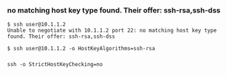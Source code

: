 

### no matching host key type found. Their offer: ssh-rsa,ssh-dss
```
$ ssh user@10.1.1.2
Unable to negotiate with 10.1.1.2 port 22: no matching host key type found. Their offer: ssh-rsa,ssh-dss

$ ssh user@10.1.1.2 -o HostKeyAlgorithms=ssh-rsa
```

### [](https://askubuntu.com/questions/123072/ssh-automatically-accept-keys)
```
ssh -o StrictHostKeyChecking=no
```

### 
```

```

### 
```

```

### 
```

```

### 
```

```

### 
```

```